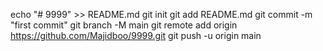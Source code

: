 echo "# 9999" >> README.md
git init
git add README.md
git commit -m "first commit"
git branch -M main
git remote add origin https://github.com/Majidboo/9999.git
git push -u origin main
